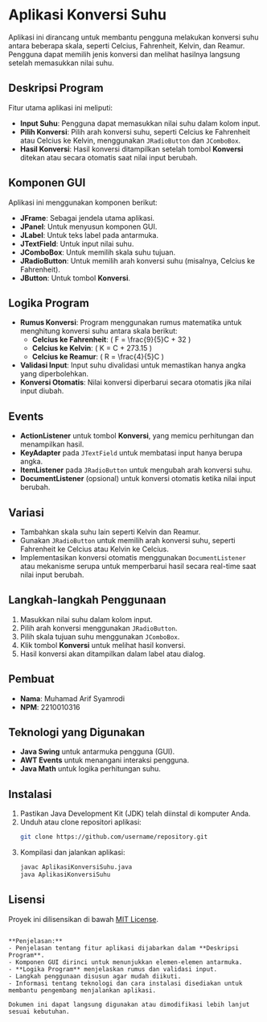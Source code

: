 
# Aplikasi Konversi Suhu

Aplikasi ini dirancang untuk membantu pengguna melakukan konversi suhu antara beberapa skala, seperti Celcius, Fahrenheit, Kelvin, dan Reamur. Pengguna dapat memilih jenis konversi dan melihat hasilnya langsung setelah memasukkan nilai suhu.

## Deskripsi Program
Fitur utama aplikasi ini meliputi:
- **Input Suhu**: Pengguna dapat memasukkan nilai suhu dalam kolom input.
- **Pilih Konversi**: Pilih arah konversi suhu, seperti Celcius ke Fahrenheit atau Celcius ke Kelvin, menggunakan `JRadioButton` dan `JComboBox`.
- **Hasil Konversi**: Hasil konversi ditampilkan setelah tombol **Konversi** ditekan atau secara otomatis saat nilai input berubah.

## Komponen GUI
Aplikasi ini menggunakan komponen berikut:
- **JFrame**: Sebagai jendela utama aplikasi.
- **JPanel**: Untuk menyusun komponen GUI.
- **JLabel**: Untuk teks label pada antarmuka.
- **JTextField**: Untuk input nilai suhu.
- **JComboBox**: Untuk memilih skala suhu tujuan.
- **JRadioButton**: Untuk memilih arah konversi suhu (misalnya, Celcius ke Fahrenheit).
- **JButton**: Untuk tombol **Konversi**.

## Logika Program
- **Rumus Konversi**: Program menggunakan rumus matematika untuk menghitung konversi suhu antara skala berikut:
  - **Celcius ke Fahrenheit**: \( F = \frac{9}{5}C + 32 \)
  - **Celcius ke Kelvin**: \( K = C + 273.15 \)
  - **Celcius ke Reamur**: \( R = \frac{4}{5}C \)
- **Validasi Input**: Input suhu divalidasi untuk memastikan hanya angka yang diperbolehkan.
- **Konversi Otomatis**: Nilai konversi diperbarui secara otomatis jika nilai input diubah.

## Events
- **ActionListener** untuk tombol **Konversi**, yang memicu perhitungan dan menampilkan hasil.
- **KeyAdapter** pada `JTextField` untuk membatasi input hanya berupa angka.
- **ItemListener** pada `JRadioButton` untuk mengubah arah konversi suhu.
- **DocumentListener** (opsional) untuk konversi otomatis ketika nilai input berubah.

## Variasi
- Tambahkan skala suhu lain seperti Kelvin dan Reamur.
- Gunakan `JRadioButton` untuk memilih arah konversi suhu, seperti Fahrenheit ke Celcius atau Kelvin ke Celcius.
- Implementasikan konversi otomatis menggunakan `DocumentListener` atau mekanisme serupa untuk memperbarui hasil secara real-time saat nilai input berubah.

## Langkah-langkah Penggunaan
1. Masukkan nilai suhu dalam kolom input.
2. Pilih arah konversi menggunakan `JRadioButton`.
3. Pilih skala tujuan suhu menggunakan `JComboBox`.
4. Klik tombol **Konversi** untuk melihat hasil konversi.
5. Hasil konversi akan ditampilkan dalam label atau dialog.

## Pembuat
- **Nama**: Muhamad Arif Syamrodi
- **NPM**: 2210010316

## Teknologi yang Digunakan
- **Java Swing** untuk antarmuka pengguna (GUI).
- **AWT Events** untuk menangani interaksi pengguna.
- **Java Math** untuk logika perhitungan suhu.

## Instalasi
1. Pastikan Java Development Kit (JDK) telah diinstal di komputer Anda.
2. Unduh atau clone repositori aplikasi:
   ```bash
   git clone https://github.com/username/repository.git
   ```
3. Kompilasi dan jalankan aplikasi:
   ```bash
   javac AplikasiKonversiSuhu.java
   java AplikasiKonversiSuhu
   ```

## Lisensi
Proyek ini dilisensikan di bawah [MIT License](LICENSE).
```

**Penjelasan:**
- Penjelasan tentang fitur aplikasi dijabarkan dalam **Deskripsi Program**.
- Komponen GUI dirinci untuk menunjukkan elemen-elemen antarmuka.
- **Logika Program** menjelaskan rumus dan validasi input.
- Langkah penggunaan disusun agar mudah diikuti.
- Informasi tentang teknologi dan cara instalasi disediakan untuk membantu pengembang menjalankan aplikasi.

Dokumen ini dapat langsung digunakan atau dimodifikasi lebih lanjut sesuai kebutuhan.